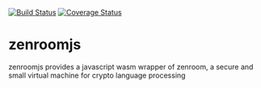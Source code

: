 [![Build Status](https://travis-ci.com/puria/zenroomjs.svg?branch=master)](https://travis-ci.com/puria/zenroomjs)
[![Coverage Status](https://coveralls.io/repos/github/puria/zenroomjs/badge.svg?branch=master)](https://coveralls.io/github/puria/zenroomjs?branch=master)

# zenroomjs
zenroomjs provides a javascript wasm wrapper of zenroom, a secure and small virtual machine for crypto language processing

